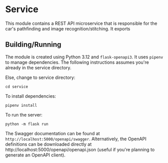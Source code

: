 # Service

This module contains a REST API microservice that is responsible for the car's pathfinding and image recognition/stitching.
It exports 

## Building/Running

The module is created using Python 3.12 and `flask-openapi3`. It uses `pipenv` to manage dependencies. The following 
instructions assumes you're already in the service directory.

Else, change to service directory:
```shell
cd service
```

To install dependencies:
```shell
pipenv install
```

To run the server:
```shell
python -m flask run
```

The Swagger documentation can be found at `http://localhost:5000/openapi/swagger`. Alternatively, the OpenAPI definitions 
can be downloaded directly at http://localhost:5000/openapi/openapi.json (useful if you're planning to generate an OpenAPI client).
